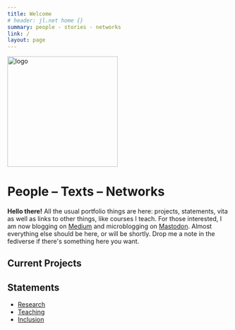 ```yaml
---
title: Welcome
# header: jl.net home {}
summary: people - stories - networks
link: /
layout: page
---
```


<img src="{{site.url}}/assets/images/jlnet.png" alt="logo" width="250">

# People – Texts – Networks

**Hello there!** All the usual portfolio things are here: projects, statements, vita as well as links to other things, like courses I teach. For those interested, I am now blogging on [Medium](https://medium.com/@johnlaudun) and microblogging on [Mastodon](https://hcommons.social/@johnlaudun). Almost everything else should be here, or will be shortly. Drop me a note in the fediverse if there's something here you want.

## Current Projects

## Statements
- [Research](portfolio/state-research.html)
- [Teaching](portfolio/state-teaching.html)
- [Inclusion](portfolio/state-inclusion.html)